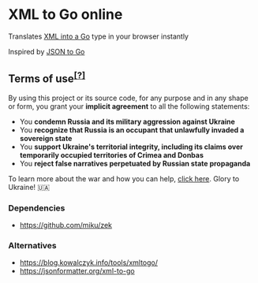 # XML to Go online

Translates [XML into a Go](https://xml-to-go.github.io/) type in your browser instantly

Inspired by [JSON to Go](https://mholt.github.io/json-to-go/)

## Terms of use<sup>[[?]](https://github.com/Tyrrrz/.github/blob/master/docs/why-so-political.md)</sup>

By using this project or its source code, for any purpose and in any shape or form, you grant your **implicit agreement** to all the following statements:

- You **condemn Russia and its military aggression against Ukraine**
- You **recognize that Russia is an occupant that unlawfully invaded a sovereign state**
- You **support Ukraine's territorial integrity, including its claims over temporarily occupied territories of Crimea and Donbas**
- You **reject false narratives perpetuated by Russian state propaganda**

To learn more about the war and how you can help, [click here](https://tyrrrz.me/ukraine). Glory to Ukraine! 🇺🇦

### Dependencies
* https://github.com/miku/zek

### Alternatives
* https://blog.kowalczyk.info/tools/xmltogo/
* https://jsonformatter.org/xml-to-go
